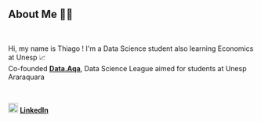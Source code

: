 ## About Me 👨‍💻


<br>

 
Hi,  my name is Thiago ! I'm a Data Science student also learning Economics at Unesp 📈 
<br>
Co-founded **[Data.Aqa](https://github.com/Data-Aqa)**, Data Science League aimed for students at Unesp Araraquara 

<br>

<img height="20" width="20" src="https://simpleicons.org/icons/linkedin.svg" /> **[LinkedIn](https://www.linkedin.com/in/thiagopd/)**
